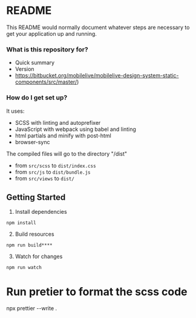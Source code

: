 # README

This README would normally document whatever steps are necessary to get your application up and running.

### What is this repository for?

- Quick summary
- Version
- https://bitbucket.org/mobilelive/mobilelive-design-system-static-components/src/master/)

### How do I get set up?

It uses:

- SCSS with linting and autoprefixer
- JavaScript with webpack using babel and linting
- html partials and minify with post-html
- browser-sync

The compiled files will go to the directory "/dist"

- from `src/scss` to `dist/index.css`
- from `src/js` to `dist/bundle.js`
- from `src/views` to `dist/`

## Getting Started

1. Install dependencies

```
npm install
```

2. Build resources

```
npm run build****
```

3. Watch for changes

```
npm run watch
```

# Run pretier to format the scss code

npx prettier --write .
